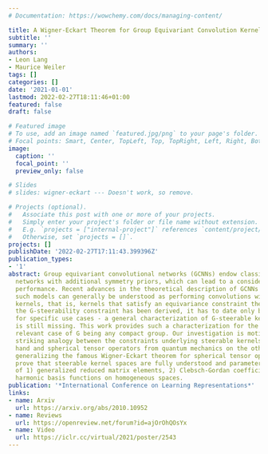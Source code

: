 ```yaml
---
# Documentation: https://wowchemy.com/docs/managing-content/

title: A Wigner-Eckart Theorem for Group Equivariant Convolution Kernels
subtitle: ''
summary: ''
authors:
- Leon Lang
- Maurice Weiler
tags: []
categories: []
date: '2021-01-01'
lastmod: 2022-02-27T18:11:46+01:00
featured: false
draft: false

# Featured image
# To use, add an image named `featured.jpg/png` to your page's folder.
# Focal points: Smart, Center, TopLeft, Top, TopRight, Left, Right, BottomLeft, Bottom, BottomRight.
image:
  caption: ''
  focal_point: ''
  preview_only: false

# Slides
# slides: wigner-eckart --- Doesn't work, so remove.

# Projects (optional).
#   Associate this post with one or more of your projects.
#   Simply enter your project's folder or file name without extension.
#   E.g. `projects = ["internal-project"]` references `content/project/deep-learning/index.md`.
#   Otherwise, set `projects = []`.
projects: []
publishDate: '2022-02-27T17:11:43.399396Z'
publication_types:
- '1'
abstract: Group equivariant convolutional networks (GCNNs) endow classical convolutional
  networks with additional symmetry priors, which can lead to a considerably improved
  performance. Recent advances in the theoretical description of GCNNs revealed that
  such models can generally be understood as performing convolutions with G-steerable
  kernels, that is, kernels that satisfy an equivariance constraint themselves. While
  the G-steerability constraint has been derived, it has to date only been solved
  for specific use cases - a general characterization of G-steerable kernel spaces
  is still missing. This work provides such a characterization for the practically
  relevant case of G being any compact group. Our investigation is motivated by a
  striking analogy between the constraints underlying steerable kernels on the one
  hand and spherical tensor operators from quantum mechanics on the other hand. By
  generalizing the famous Wigner-Eckart theorem for spherical tensor operators, we
  prove that steerable kernel spaces are fully understood and parameterized in terms
  of 1) generalized reduced matrix elements, 2) Clebsch-Gordan coefficients, and 3)
  harmonic basis functions on homogeneous spaces.
publication: '*International Conference on Learning Representations*'
links:
- name: Arxiv
  url: https://arxiv.org/abs/2010.10952
- name: Reviews
  url: https://openreview.net/forum?id=ajOrOhQOsYx
- name: Video
  url: https://iclr.cc/virtual/2021/poster/2543
---
```

